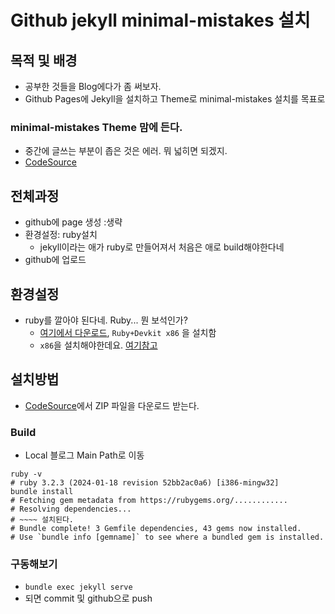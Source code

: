 # Github jekyll minimal-mistakes 설치

## 목적 및 배경

- 공부한 것들을 Blog에다가 좀 써보자.
- Github Pages에 Jekyll을 설치하고 Theme로 minimal-mistakes 설치를 목표로

### minimal-mistakes Theme 맘에 든다.

- 중간에 글쓰는 부분이 좁은 것은 에러. 뭐 넓히면 되겠지.
- [CodeSource](https://github.com/mmistakes/minimal-mistakes)

## 전체과정

- github에 page 생성 :생략
- 환경설정: ruby설치
  - jekyll이라는 애가 ruby로 만들어져서 처음은 애로 build해야한다네
- github에 업로드

## 환경설정

- ruby를 깔아야 된다네. Ruby... 뭔 보석인가?
  - [여기에서 다운로드](https://rubyinstaller.org/downloads/), `Ruby+Devkit x86` 을 설치함
  - `x86`을 설치해야한데요. [여기참고](https://seong6496.tistory.com/256)

## 설치방법

- [CodeSource](https://github.com/mmistakes/minimal-mistakes)에서 ZIP 파일을 다운로드 받는다.

### Build

- Local 블로그 Main Path로 이동

```log
ruby -v
# ruby 3.2.3 (2024-01-18 revision 52bb2ac0a6) [i386-mingw32]
bundle install
# Fetching gem metadata from https://rubygems.org/............
# Resolving dependencies...
# ~~~~ 설치된다.
# Bundle complete! 3 Gemfile dependencies, 43 gems now installed.
# Use `bundle info [gemname]` to see where a bundled gem is installed.
```

### 구동해보기

- `bundle exec jekyll serve`
- 되면 commit 및 github으로 push